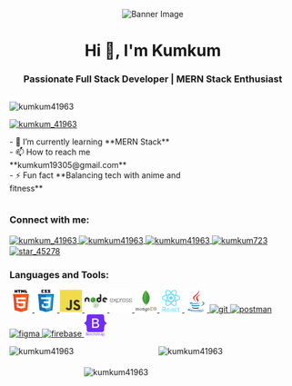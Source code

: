 <!-- Banner Image -->
<p align="center">
  <img src="https://mir-s3-cdn-cf.behance.net/project_modules/max_1200/79731568097599.5b50bca477735.jpg" alt="Banner Image" width="800" height="200" />
</p>

<!-- Title and Subtitle -->
<h1 align="center">Hi 👋, I'm Kumkum</h1>
<h3 align="center">Passionate Full Stack Developer | MERN Stack Enthusiast</h3>

<!-- Content Wrapper -->
<div style="display: flex; align-items: flex-start; justify-content: flex-start;">

  <!-- Left Column (Profile Views, Twitter, Info) -->
  <div style="width: 60%;">

  <!-- Profile Views -->
  <p align="left">
    <img src="https://komarev.com/ghpvc/?username=kumkum41963&label=Profile%20views&color=0e75b6&style=flat" alt="kumkum41963" />
  </p>

  <!-- Twitter Badge -->
  <p align="left">
    <a href="https://twitter.com/kumkum_41963" target="blank">
        <img src="https://img.shields.io/twitter/follow/kumkum_41963?logo=twitter&style=for-the-badge" alt="kumkum_41963" />
    </a>
  </p>

  <!-- Information Section -->
  <p align="left">
      - 🌱 I’m currently learning **MERN Stack**<br />
      - 📫 How to reach me **kumkum19305@gmail.com**<br />
      - ⚡ Fun fact **Balancing tech with anime and fitness**
  </p>

  </div>

</div>

<!-- Connect With Me -->
<h3 align="left">Connect with me:</h3>
<p align="left">
  <a href="https://twitter.com/kumkum_41963" target="blank">
    <img align="center" src="https://raw.githubusercontent.com/rahuldkjain/github-profile-readme-generator/master/src/images/icons/Social/twitter.svg" alt="kumkum_41963" height="30" width="40" />
  </a>
  <a href="https://linkedin.com/in/kumkum41963" target="blank">
    <img align="center" src="https://raw.githubusercontent.com/rahuldkjain/github-profile-readme-generator/master/src/images/icons/Social/linked-in-alt.svg" alt="kumkum41963" height="30" width="40" />
  </a>
  <a href="https://www.leetcode.com/kumkum41963" target="blank">
    <img align="center" src="https://raw.githubusercontent.com/rahuldkjain/github-profile-readme-generator/master/src/images/icons/Social/leet-code.svg" alt="kumkum41963" height="30" width="40" />
  </a>
  <a href="https://auth.geeksforgeeks.org/user/kumkum723" target="blank">
    <img align="center" src="https://raw.githubusercontent.com/rahuldkjain/github-profile-readme-generator/master/src/images/icons/Social/geeks-for-geeks.svg" alt="kumkum723" height="30" width="40" />
  </a>
  <a href="https://discord.gg/star_45278" target="blank">
    <img align="center" src="https://raw.githubusercontent.com/rahuldkjain/github-profile-readme-generator/master/src/images/icons/Social/discord.svg" alt="star_45278" height="30" width="40" />
  </a>
</p>

<!-- Languages and Tools -->
<h3 align="left">Languages and Tools:</h3>
<p align="left"> 
  <!-- HTML -->
  <a href="https://www.w3.org/html/" target="_blank" rel="noreferrer"> 
    <img src="https://raw.githubusercontent.com/devicons/devicon/master/icons/html5/html5-original-wordmark.svg" alt="html5" width="40" height="40"/> 
  </a> 
  <!-- CSS -->
  <a href="https://www.w3schools.com/css/" target="_blank" rel="noreferrer"> 
    <img src="https://raw.githubusercontent.com/devicons/devicon/master/icons/css3/css3-original-wordmark.svg" alt="css3" width="40" height="40"/> 
  </a> 
  <!-- JS -->
  <a href="https://developer.mozilla.org/en-US/docs/Web/JavaScript" target="_blank" rel="noreferrer"> 
    <img src="https://raw.githubusercontent.com/devicons/devicon/master/icons/javascript/javascript-original.svg" alt="javascript" width="40" height="40"/> 
  </a>
  <!-- Node -->
  <a href="https://nodejs.org" target="_blank" rel="noreferrer"> 
    <img src="https://raw.githubusercontent.com/devicons/devicon/master/icons/nodejs/nodejs-original-wordmark.svg" alt="nodejs" width="40" height="40"/> 
  </a> 
  <!-- Express -->
 <a href="https://expressjs.com" target="_blank" rel="noreferrer">
  <img src="https://raw.githubusercontent.com/devicons/devicon/master/icons/express/express-original-wordmark.svg" alt="express" style="width: 40px; height: 40px;" />
</a>
  <!-- MongoDb -->
  <a href="https://www.mongodb.com/" target="_blank" rel="noreferrer"> 
    <img src="https://raw.githubusercontent.com/devicons/devicon/master/icons/mongodb/mongodb-original-wordmark.svg" alt="mongodb" width="40" height="40"/> 
  </a>
  <!-- React -->
  <a href="https://reactjs.org/" target="_blank" rel="noreferrer"> 
    <img src="https://raw.githubusercontent.com/devicons/devicon/master/icons/react/react-original-wordmark.svg" alt="react" width="40" height="40"/> 
  </a>
  <!-- Java -->
  <a href="https://www.java.com" target="_blank" rel="noreferrer"> 
    <img src="https://raw.githubusercontent.com/devicons/devicon/master/icons/java/java-original.svg" alt="java" width="40" height="40"/> 
  </a>
  <!-- Git -->
  <a href="https://git-scm.com/" target="_blank" rel="noreferrer"> 
    <img src="https://www.vectorlogo.zone/logos/git-scm/git-scm-icon.svg" alt="git" width="40" height="40"/> 
  </a> 
  <!-- Postman -->
  <a href="https://postman.com" target="_blank" rel="noreferrer"> 
    <img src="https://www.vectorlogo.zone/logos/getpostman/getpostman-icon.svg" alt="postman" width="40" height="40"/> 
  </a> 
  <!-- Figma -->
  <a href="https://www.figma.com/" target="_blank" rel="noreferrer"> 
    <img src="https://www.vectorlogo.zone/logos/figma/figma-icon.svg" alt="figma" width="40" height="40"/> 
  </a> 
  <!-- Firebase -->
  <a href="https://firebase.google.com/" target="_blank" rel="noreferrer"> 
    <img src="https://www.vectorlogo.zone/logos/firebase/firebase-icon.svg" alt="firebase" width="40" height="40"/> 
  </a> 
  <!-- Bootstrap -->
 <a href="https://getbootstrap.com" target="_blank" rel="noreferrer">
  <img src="https://raw.githubusercontent.com/devicons/devicon/master/icons/bootstrap/bootstrap-plain-wordmark.svg" alt="bootstrap" style="width: 40px; height: 40px;" />
</a>
</p>

<!-- GitHub Stats -->
<div style="display: flex; flex-wrap: wrap; justify-content: center; align-items: center; gap: 20px;">
  <img src="https://github-readme-stats.vercel.app/api/top-langs?username=kumkum41963&show_icons=true&locale=en&layout=compact" alt="kumkum41963" style="flex: 1 1 350px; max-width: 48%; height: auto;" />
  <img src="https://github-readme-stats.vercel.app/api?username=kumkum41963&show_icons=true&locale=en" alt="kumkum41963" style="flex: 1 1 350px; max-width: 48%; height: auto;" />
  <img src="https://github-readme-streak-stats.herokuapp.com/?user=kumkum41963&" alt="kumkum41963" style="flex: 1 1 350px; max-width: 48%; height: auto;" />
</div>




